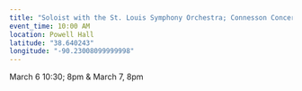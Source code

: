 ```yaml
---
title: "Soloist with the St. Louis Symphony Orchestra; Connesson Concerto 'A Kind of Trane'"
event_time: 10:00 AM
location: Powell Hall
latitude: "38.640243"
longitude: "-90.23008099999998"
---
```

March 6 10:30; 8pm & March 7, 8pm